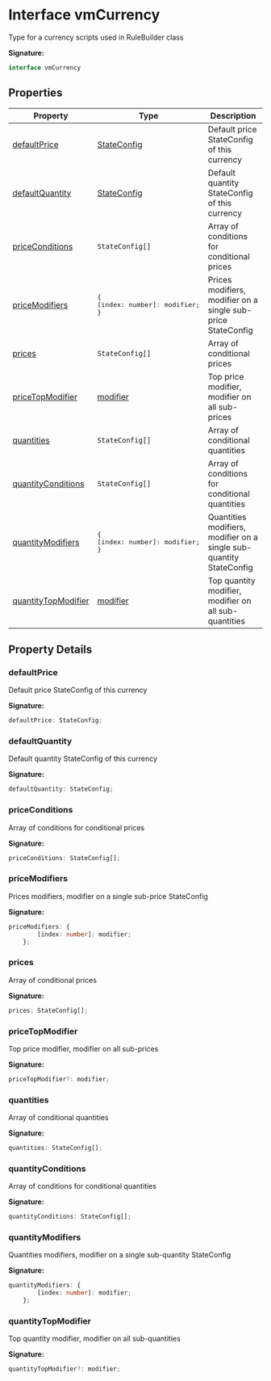 
# Interface vmCurrency

Type for a currency scripts used in RuleBuilder class

<b>Signature:</b>

```typescript
interface vmCurrency 
```

## Properties

|  Property | Type | Description |
|  --- | --- | --- |
|  [defaultPrice](./vmcurrency.md#defaultPrice-property) | [StateConfig](./stateconfig.md) | Default price StateConfig of this currency |
|  [defaultQuantity](./vmcurrency.md#defaultQuantity-property) | [StateConfig](./stateconfig.md) | Default quantity StateConfig of this currency |
|  [priceConditions](./vmcurrency.md#priceConditions-property) | `StateConfig[]` | Array of conditions for conditional prices |
|  [priceModifiers](./vmcurrency.md#priceModifiers-property) | <pre>{&#010;    [index: number]: modifier;&#010;}</pre> | Prices modifiers, modifier on a single sub-price StateConfig |
|  [prices](./vmcurrency.md#prices-property) | `StateConfig[]` | Array of conditional prices |
|  [priceTopModifier](./vmcurrency.md#priceTopModifier-property) | [modifier](./modifier.md) | Top price modifier, modifier on all sub-prices |
|  [quantities](./vmcurrency.md#quantities-property) | `StateConfig[]` | Array of conditional quantities |
|  [quantityConditions](./vmcurrency.md#quantityConditions-property) | `StateConfig[]` | Array of conditions for conditional quantities |
|  [quantityModifiers](./vmcurrency.md#quantityModifiers-property) | <pre>{&#010;    [index: number]: modifier;&#010;}</pre> | Quantities modifiers, modifier on a single sub-quantity StateConfig |
|  [quantityTopModifier](./vmcurrency.md#quantityTopModifier-property) | [modifier](./modifier.md) | Top quantity modifier, modifier on all sub-quantities |

## Property Details

<a id="defaultPrice-property"></a>

### defaultPrice

Default price StateConfig of this currency

<b>Signature:</b>

```typescript
defaultPrice: StateConfig;
```

<a id="defaultQuantity-property"></a>

### defaultQuantity

Default quantity StateConfig of this currency

<b>Signature:</b>

```typescript
defaultQuantity: StateConfig;
```

<a id="priceConditions-property"></a>

### priceConditions

Array of conditions for conditional prices

<b>Signature:</b>

```typescript
priceConditions: StateConfig[];
```

<a id="priceModifiers-property"></a>

### priceModifiers

Prices modifiers, modifier on a single sub-price StateConfig

<b>Signature:</b>

```typescript
priceModifiers: {
        [index: number]: modifier;
    };
```

<a id="prices-property"></a>

### prices

Array of conditional prices

<b>Signature:</b>

```typescript
prices: StateConfig[];
```

<a id="priceTopModifier-property"></a>

### priceTopModifier

Top price modifier, modifier on all sub-prices

<b>Signature:</b>

```typescript
priceTopModifier?: modifier;
```

<a id="quantities-property"></a>

### quantities

Array of conditional quantities

<b>Signature:</b>

```typescript
quantities: StateConfig[];
```

<a id="quantityConditions-property"></a>

### quantityConditions

Array of conditions for conditional quantities

<b>Signature:</b>

```typescript
quantityConditions: StateConfig[];
```

<a id="quantityModifiers-property"></a>

### quantityModifiers

Quantities modifiers, modifier on a single sub-quantity StateConfig

<b>Signature:</b>

```typescript
quantityModifiers: {
        [index: number]: modifier;
    };
```

<a id="quantityTopModifier-property"></a>

### quantityTopModifier

Top quantity modifier, modifier on all sub-quantities

<b>Signature:</b>

```typescript
quantityTopModifier?: modifier;
```
